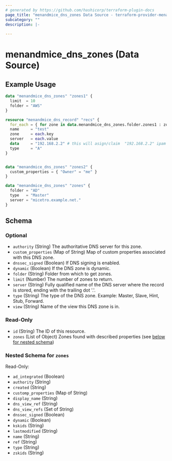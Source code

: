 ```yaml
---
# generated by https://github.com/hashicorp/terraform-plugin-docs
page_title: "menandmice_dns_zones Data Source - terraform-provider-menandmice"
subcategory: ""
description: |-
  
---
```


# menandmice_dns_zones (Data Source)



## Example Usage

```terraform
data "menandmice_dns_zones" "zones1" {
  limit  = 10
  folder = "AWS"
}

resource "menandmice_dns_record" "recs" {
  for_each = { for zone in data.menandmice_dns_zones.folder.zones1 : zone.name => zone.authority }
  name     = "test"
  zone     = each.key
  server   = each.value
  data     = "192.168.2.2" # this will asign/claim  "192.168.2.2" ipam records
  type     = "A"
}


data "menandmice_dns_zones" "zones2" {
  custom_properties = { "Owner" = "me" }
}

data "menandmice_dns_zones" "zones" {
  folder = "AD"
  type   = "Master"
  server = "micetro.example.net."
}
```

<!-- schema generated by tfplugindocs -->
## Schema

### Optional

- `authority` (String) The authoritative DNS server for this zone.
- `custom_properties` (Map of String) Map of custom properties associated with this DNS zone.
- `dnssec_signed` (Boolean) If DNS signing is enabled.
- `dynamic` (Boolean) If the DNS zone is dynamic.
- `folder` (String) Folder from which to get zones.
- `limit` (Number) The number of zones to return.
- `server` (String) Fully qualified name of the DNS server where the record is stored, ending with the trailing dot '.'.
- `type` (String) The type of the DNS zone. Example: Master, Slave, Hint, Stub, Forward.
- `view` (String) Name of the view this DNS zone is in.

### Read-Only

- `id` (String) The ID of this resource.
- `zones` (List of Object) Zones found with described properties (see [below for nested schema](#nestedatt--zones))

<a id="nestedatt--zones"></a>
### Nested Schema for `zones`

Read-Only:

- `ad_integrated` (Boolean)
- `authority` (String)
- `created` (String)
- `customp_properties` (Map of String)
- `display_name` (String)
- `dns_view_ref` (String)
- `dns_view_refs` (Set of String)
- `dnssec_signed` (Boolean)
- `dynamic` (Boolean)
- `kskids` (String)
- `lastmodified` (String)
- `name` (String)
- `ref` (String)
- `type` (String)
- `zskids` (String)


